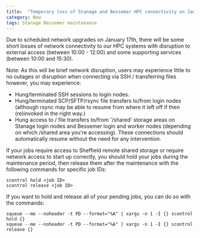 ```yaml
---
title:  "Temporary loss of Stanage and Bessemer HPC connectivity on January 17th 2024"
category: New
tags: Stanage Bessemer maintenance
---
```


Due to scheduled network upgrades on January 17th, there will be some short losses of network connectivity to our HPC systems with disruption to external access (between 10:00 - 12:00) and some supporting services (between 10:00 and 15:30).

Note: As this will be brief network disruption, users may experience little to no outages or disruption when connecting via SSH / transferring files however, you may experience:

* Hung/terminated SSH sessions to login nodes.
* Hung/terminated SCP/SFTP/rsync file transfers to/from login nodes (although rsync may be able to resume from where it left off if then (re)invoked in the right way.)
* Hung access to / file transfers to/from '/shared' storage areas on Stanage login nodes and Bessemer login and worker nodes (depending on which /shared area you're accessing).  These connections should automatically resume without the need for any intervention.

If your jobs require access to Sheffield remote shared storage or require network access to start up correctly, you should hold your jobs during the maintenance period, then release them after the maintenance with the following commands for specific job IDs:
 
    scontrol hold <job ID>
    scontrol release <job ID>
   
If you want to hold and release all of your pending jobs, you can do so with the commands:

    squeue --me --noheader -t PD --format="%A" | xargs -n 1 -I {} scontrol hold {}
    squeue --me --noheader -t PD --format="%A" | xargs -n 1 -I {} scontrol release {}
